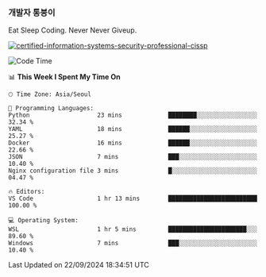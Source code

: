 ### 개발자 통붕이
Eat Sleep Coding.
Never Never Giveup.

[![certified-information-systems-security-professional-cissp](https://user-images.githubusercontent.com/44606727/157613689-acd84ec6-5f8f-4e79-89d9-a8d51f033634.png)](https://www.credly.com/badges/f394a010-85a0-450b-9136-8043af01d71c/public_url)

<!--START_SECTION:waka-->
![Code Time](http://img.shields.io/badge/Code%20Time-3%2C442%20hrs%2017%20mins-blue)

📊 **This Week I Spent My Time On** 

```text
🕑︎ Time Zone: Asia/Seoul

💬 Programming Languages: 
Python                   23 mins             ████████░░░░░░░░░░░░░░░░░   32.34 % 
YAML                     18 mins             ██████░░░░░░░░░░░░░░░░░░░   25.27 % 
Docker                   16 mins             ██████░░░░░░░░░░░░░░░░░░░   22.66 % 
JSON                     7 mins              ███░░░░░░░░░░░░░░░░░░░░░░   10.40 % 
Nginx configuration file 3 mins              █░░░░░░░░░░░░░░░░░░░░░░░░   04.47 % 

🔥 Editors: 
VS Code                  1 hr 13 mins        █████████████████████████   100.00 % 

💻 Operating System: 
WSL                      1 hr 5 mins         ██████████████████████░░░   89.60 % 
Windows                  7 mins              ███░░░░░░░░░░░░░░░░░░░░░░   10.40 % 
```


 Last Updated on 22/09/2024 18:34:51 UTC
<!--END_SECTION:waka-->
